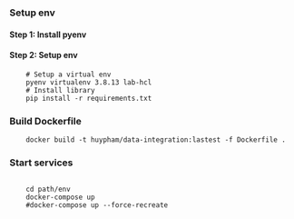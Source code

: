 

### Setup env
#### Step 1: Install pyenv
#### Step 2: Setup env
```
    # Setup a virtual env
    pyenv virtualenv 3.8.13 lab-hcl
    # Install library
    pip install -r requirements.txt

```

### Build Dockerfile
```shell
    docker build -t huypham/data-integration:lastest -f Dockerfile .
```

### Start services
```shell

    cd path/env
    docker-compose up
    #docker-compose up --force-recreate

```
